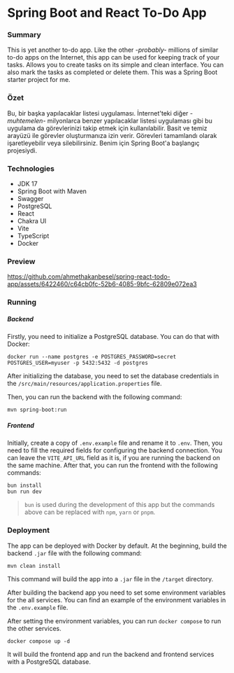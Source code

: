 # Spring Boot and React To-Do App

### Summary
This is yet another to-do app. Like the other _-probably-_ millions of similar to-do apps on the Internet, this app can be used for keeping track of your tasks.
Allows you to create tasks on its simple and clean interface. You can also mark the tasks as completed or delete them.
This was a Spring Boot starter project for me.

### Özet
Bu, bir başka yapılacaklar listesi uygulaması. İnternet'teki diğer _-muhtemelen-_ milyonlarca benzer yapılacaklar listesi uygulaması gibi bu uygulama da görevlerinizi takip etmek için kullanılabilir.
Basit ve temiz arayüzü ile görevler oluşturmanıza izin verir. Görevleri tamamlandı olarak işaretleyebilir veya silebilirsiniz.
Benim için Spring Boot'a başlangıç projesiydi.


### Technologies
- JDK 17
- Spring Boot with Maven
- Swagger
- PostgreSQL
- React
- Chakra UI
- Vite
- TypeScript
- Docker

### Preview
https://github.com/ahmethakanbesel/spring-react-todo-app/assets/6422460/c64cb0fc-52b6-4085-9bfc-62809e072ea3

### Running

##### Backend

Firstly, you need to initialize a PostgreSQL database. You can do that with Docker:
```shell
docker run --name postgres -e POSTGRES_PASSWORD=secret POSTGRES_USER=myuser -p 5432:5432 -d postgres
```

After initializing the database, you need to set the database credentials in the `/src/main/resources/application.properties` file.

Then, you can run the backend with the following command:

```shell
mvn spring-boot:run
```

##### Frontend

Initially, create a copy of `.env.example` file and rename it to `.env`.
Then, you need to fill the required fields for configuring the backend connection.
You can leave the `VITE_API_URL` field as it is, if you are running the backend on the same machine.
After that, you can run the frontend with the following commands:

```shell
bun install
bun run dev
```

> `bun` is used during the development of this app but the commands above can be replaced with `npm`, `yarn` or `pnpm`.

### Deployment

The app can be deployed with Docker by default.
At the beginning, build the backend `.jar` file with the following command:

```shell
mvn clean install
```

This command will build the app into a `.jar` file in the `/target` directory.

After building the backend app you need to set some environment variables for the all services.
You can find an example of the environment variables in the `.env.example` file.

After setting the environment variables, you can run `docker compose` to run the other services.

```shell
docker compose up -d
```

It will build the frontend app and run the backend and frontend services with a PostgreSQL database.
